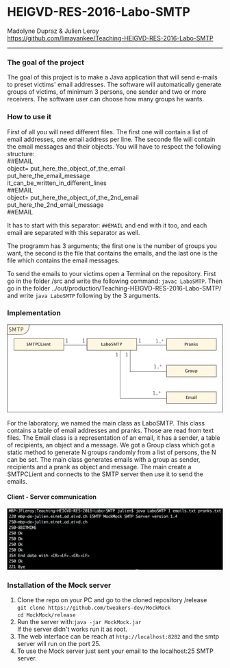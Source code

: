 HEIGVD-RES-2016-Labo-SMTP
==
Madolyne Dupraz & Julien Leroy   
https://github.com/limayankee/Teaching-HEIGVD-RES-2016-Labo-SMTP
____
### The goal of the project

  The goal of this project is to make a Java application that will send e-mails to preset victims' email addresses. The software will automatically generate groups of victims, of minimum 3 persons, one sender and two or more receivers. The software user can choose how many groups he wants.

### How to use it

First of all you will need different files. The first one will contain a list of email addresses, one email address per line. The seconde file will contain the email messages and their objects. You will have to respect the following structure:       
\#\#EMAIL    
object= put_here_the_object_of_the_email   
put_here_the_email_message    
it_can_be_written_in_different_lines   
\#\#EMAIL    
object= put_here_the_object_of_the_2nd_email   
put_here_the_2nd_email_message    
\#\#EMAIL    

It has to start with this separator: `##EMAIL` and end with it too, and each email are separated with this separator as well.    

The programm has 3 arguments; the first one is the number of groups you want, the second is the file that contains the emails, and the last one is the file which contains the email messages.   

To send the emails to your victims open a Terminal on the repository. First go in the folder /src and write the following command: `javac LaboSMTP`. 
Then go in the folder ../out/production/Teaching-HEIGVD-RES-2016-Labo-SMTP/ and write `java LaboSMTP` following by the 3 arguments.


### Implementation

![Diagram](https://raw.githubusercontent.com/limayankee/Teaching-HEIGVD-RES-2016-Labo-SMTP/master/res_SMTP.png "Class Diagram")

  For the laboratory, we named the main class as LaboSMTP. This class contains a table of email addresses and pranks. Those are read from text files. The Email class is a representation of an email, it has a sender, a table of recipients, an object and a message. We got a Group class which got a static method to generate N groups randomly from a list of persons, the N can be set. The main class generates emails with a group as sender, recipients and a prank as object and message. The main create a SMTPCLient and connects to the SMTP server then use it to send the emails.

  #### Client - Server communication
  ![Client-Server](https://raw.githubusercontent.com/limayankee/Teaching-HEIGVD-RES-2016-Labo-SMTP/master/screen_shot.png "Client Server communication")




### Installation of the Mock server

  1. Clone the repo on your PC and go to the cloned repository /release  
      `git clone https://github.com/tweakers-dev/MockMock`  
      `cd MockMock/release`
  1. Run the server with:`java -jar MockMock.jar`  
     If the server didn't works run it as root.
  1. The web interface can be reach at `http://localhost:8282`
    and the smtp server will run on the port 25.
  1. To use the Mock server just sent your email to the localhost:25 SMTP server.
